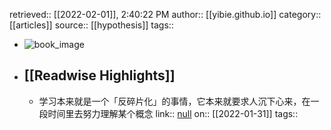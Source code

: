 retrieved:: [[2022-02-01]], 2:40:22 PM
              author:: [[yibie.github.io]]
              category:: [[articles]]
              source:: [[hypothesis]]
              tags::

- ![book_image](https://readwise-assets.s3.amazonaws.com/static/images/article4.6bc1851654a0.png)
- ## [[Readwise Highlights]]
	- 学习本来就是一个「反碎片化」的事情，它本来就要求人沉下心来，在一段时间里去努力理解某个概念
	                link:: [null](null)
	                on:: [[2022-01-31]]
	                tags::